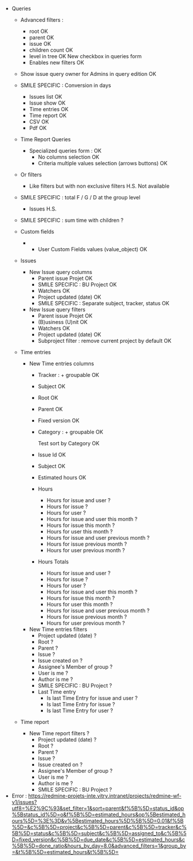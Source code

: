 * Queries
  * Advanced filters :
    * root                                                     OK
    * parent                                                   OK
    * issue                                                    OK
    * children count                                           OK
    * level in tree                                            OK
    New checkbox in queries form
    * Enables new filters                                      OK

  * Show issue query owner for Admins in query edition         OK
  * SMILE SPECIFIC : Conversion in days
    * Issues list                                              OK
    * Issue show                                               OK
    * Time entries                                             OK
    * Time report                                              OK
    * CSV                                                      OK
    * Pdf                                                      OK
  * Time Report Queries
    * Specialized queries form :                               OK
      * No columns selection                                   OK
      * Criteria multiple values selection (arrows buttons)    OK
  * Or filters
    * Like filters but with non exclusive filters              H.S.
      Not available
  * SMILE SPECIFIC : total F / G / D at the group level
    * Issues                                                   H.S.
  * SMILE SPECIFIC : sum time with children                    ?
  * Custom fields
    * + User Custom Fields values (value_object)               OK
  * Issues
    * New Issue query columns
      * Parent issue Projet                                    OK
      * SMILE SPECIFIC : BU Project                            OK
      * Watchers                                               OK
      * Project updated (date)                                 OK
      * SMILE SPECIFIC : Separate subject, tracker, status     OK
    * New Issue query filters
      * Parent issue Projet                                    OK
      * (B)usiness (U)nit                                      OK
      * Watchers                                               OK
      * Project updated (date)                                 OK
      * Subproject filter : remove current project by default  OK
  * Time entries
    * New Time entries columns
      * Tracker : + groupable                                  OK
      * Subject                                                OK
      * Root                                                   OK
      * Parent                                                 OK
      * Fixed version                                          OK
      * Category : + groupable                                 OK

        Test sort by Category                                  OK

      * Issue Id                                               OK
      * Subject                                                OK
      * Estimated hours                                        OK
      * Hours
        * Hours for issue and user                             ?
        * Hours for issue                                      ?
        * Hours for user                                       ?
        * Hours for issue and user this month                  ?
        * Hours for issue this month                           ?
        * Hours for user this month                            ?
        * Hours for issue and user previous month              ?
        * Hours for issue previous month                       ?
        * Hours for user previous month                        ?
      * Hours Totals
        * Hours for issue and user                             ?
        * Hours for issue                                      ?
        * Hours for user                                       ?
        * Hours for issue and user this month                  ?
        * Hours for issue this month                           ?
        * Hours for user this month                            ?
        * Hours for issue and user previous month              ?
        * Hours for issue previous month                       ?
        * Hours for user previous month                        ?
    * New Time entries filters
      * Project updated (date)                                 ?
      * Root                                                   ?
      * Parent                                                 ?
      * Issue                                                  ?
      * Issue created on                                       ?
      * Assignee's Member of group                             ?
      * User is me                                             ?
      * Author is me                                           ?
      * SMILE SPECIFIC : BU Project                            ?
      * Last Time entry
        * Is last Time Entry for issue and user                ?
        * Is last Time Entry for issue                         ?
        * Is last Time Entry for user                          ?
  * Time report
    * New Time report filters                                  ?
      * Project updated (date)                                 ?
      * Root                                                   ?
      * Parent                                                 ?
      * Issue                                                  ?
      * Issue created on                                       ?
      * Assignee's Member of group                             ?
      * User is me                                             ?
      * Author is me                                           ?
      * SMILE SPECIFIC : BU Project                            ?
* Error :
  https://redmine-projets-inte.vitry.intranet/projects/redmine-wf-v1/issues?utf8=%E2%9C%93&set_filter=1&sort=parent&f%5B%5D=status_id&op%5Bstatus_id%5D=o&f%5B%5D=estimated_hours&op%5Bestimated_hours%5D=%3E%3D&v%5Bestimated_hours%5D%5B%5D=0.01&f%5B%5D=&c%5B%5D=project&c%5B%5D=parent&c%5B%5D=tracker&c%5B%5D=status&c%5B%5D=subject&c%5B%5D=assigned_to&c%5B%5D=fixed_version&c%5B%5D=due_date&c%5B%5D=estimated_hours&c%5B%5D=done_ratio&hours_by_day=8.0&advanced_filters=1&group_by=&t%5B%5D=estimated_hours&t%5B%5D=
